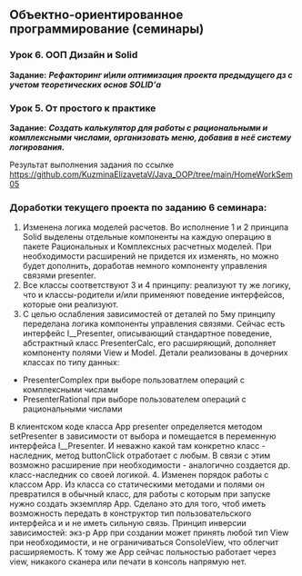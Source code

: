 ## Объектно-ориентированное программирование (семинары)
### Урок 6. ООП Дизайн и Solid
**Задание:**
***Рефакторинг и\или оптимизация проекта предыдущего дз с учетом теоретических основ SOLID’а***
### Урок 5. От простого к практике
**Задание:**
***Создать калькулятор для работы с рациональными и комплексными числами,
организовать меню, добавив в неё систему логирования.***

Результат выполнения задания по ссылке https://github.com/KuzminaElizavetaV/Java_OOP/tree/main/HomeWorkSem05

### Доработки текущего проекта по заданию 6 семинара:

1. Изменена логика моделей расчетов. Во исполнение 1 и 2 принципа Solid выделены отдельные
   компоненты на каждую операцию в пакете Рациональных и Комплексных расчетных моделей.
   При необходимости расширений не придется их изменять, но можно будет дополнить,
   доработав немного компоненту управления связями presenter.
2. Все классы соответствуют 3 и 4 принципу: реализуют ту же логику,
   что и классы-родители и/или применяют поведение интерфейсов, которые они реализуют.
3. С целью ослабления зависимостей от деталей по 5му принципу переделана логика
   компоненты управления связями. Сейчас есть интерфейс I__Presenter, описывающий стандартное
   поведение, абстрактный класс PresenterCalc, его расширяющий, дополняет компоненту полями
   View и Model.
   Детали реализованы в дочерних классах по типу данных:
- PresenterComplex при выборе пользоватлем операций с комплексными числами
- PresenterRational при выборе пользователем операций с рациональными числами

В клиентском коде класса App presenter определяется методом setPresenter в зависимости
от выбора и помещается в переменную интерфейса I__Presenter. И неважно какой там конкретно
класс - наследник, метод buttonClick отработает с любым. В связи с этим возможно расширение
при необходимости - аналогично создается др. класс-наследник со своей логикой.
4. Изменен порядок работы с классом App. Из класса со статическими методами и полями он превратился
   в обычный класс, для работы с которым при запуске нужно создать экземпляр App. Сделано
   это для того, чтоб иметь возможность передать в конструктор тип пользовательского интерфейса и
   и не иметь сильную связь. Принцип инверсии зависимостей: экз-р App при создании может принять любой тип View при необходимости,
   и не ограничиваться ConsoleView, что облегчит расширяемость.
   К тому же App сейчас польностью работает через view, никакого сканера или печати в консоль
   напрямую нет.